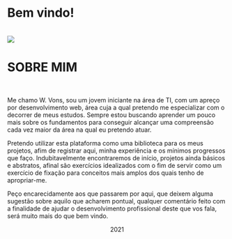 # Bem vindo!
<br>
<a href="https://www.linkedin.com/in/walysonvons/">
  <span>
    <img src="https://img.shields.io/badge/linkedin-%230077B5.svg?&style=for-the-badge&logo=linkedin&logoColor=white">
  </span>
</a>
<br>
<h1><strong>SOBRE MIM</strong></h1>
<br>

<p> Me chamo W. Vons, sou um jovem iniciante na área de TI, com um apreço por desenvolvimento web, área cuja a qual pretendo me especializar com o decorrer de meus estudos. Sempre estou buscando aprender um pouco mais sobre os fundamentos para conseguir alcançar uma compreensão cada vez maior da área na qual eu pretendo atuar. 
</p>
<p> Pretendo utilizar esta plataforma como uma biblioteca para os meus projetos, afim de registrar aqui, minha experiência e os mínimos progressos que faço. Indubitavelmente encontraremos de início, projetos ainda básicos e abstratos, afinal são exercícios idealizados com o fim de servir como um exercício de fixação para conceitos mais amplos dos quais tenho de apropriar-me.
</p>
<p> Peço encarecidamente aos que passarem por aqui, que deixem alguma sugestão sobre aquilo que acharem pontual, qualquer comentário feito com a finalidade de ajudar o desenvolvimento profissional deste que vos fala, será muito mais do que bem vindo.
</p>

<p align="center">2021</p>
